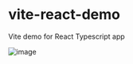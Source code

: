 # vite-react-demo
Vite demo for React Typescript app

![image](https://user-images.githubusercontent.com/53371063/202641005-029f6593-bc69-4a76-b3b3-b9333b5e3268.png)
